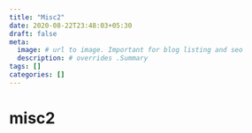 ```yaml
---
title: "Misc2"
date: 2020-08-22T23:48:03+05:30
draft: false
meta:
  image: # url to image. Important for blog listing and seo
  description: # overrides .Summary
tags: []
categories: []
---
```


<!--  Start Typing... -->

# misc2
